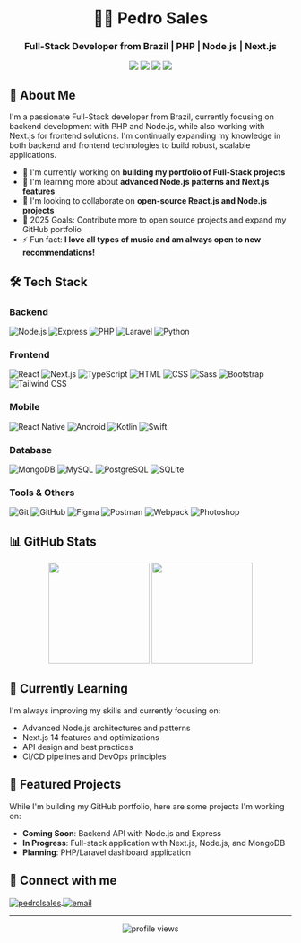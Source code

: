 <h1 align="center">👨‍💻 Pedro Sales</h1>
<h3 align="center">Full-Stack Developer from Brazil | PHP | Node.js | Next.js</h3>

<p align="center">
  <img src="https://img.shields.io/badge/Backend-Node.js-informational?style=flat&logo=node.js&logoColor=white&color=339933"/>
  <img src="https://img.shields.io/badge/Backend-PHP-informational?style=flat&logo=php&logoColor=white&color=777BB4"/>
  <img src="https://img.shields.io/badge/Frontend-Next.js-informational?style=flat&logo=next.js&logoColor=white&color=000000"/>
  <img src="https://img.shields.io/badge/Frontend-React-informational?style=flat&logo=react&logoColor=white&color=61DAFB"/>
</p>

## 🚀 About Me

I'm a passionate Full-Stack developer from Brazil, currently focusing on backend development with PHP and Node.js, while also working with Next.js for frontend solutions. I'm continually expanding my knowledge in both backend and frontend technologies to build robust, scalable applications.

- 🔭 I'm currently working on **building my portfolio of Full-Stack projects**
- 🌱 I'm learning more about **advanced Node.js patterns and Next.js features**
- 👯 I'm looking to collaborate on **open-source React.js and Node.js projects**
- 🎯 2025 Goals: Contribute more to open source projects and expand my GitHub portfolio
- ⚡ Fun fact: **I love all types of music and am always open to new recommendations!**

## 🛠️ Tech Stack

### Backend
![Node.js](https://img.shields.io/badge/-Node.js-05122A?style=flat&logo=node.js)
![Express](https://img.shields.io/badge/-Express-05122A?style=flat&logo=express)
![PHP](https://img.shields.io/badge/-PHP-05122A?style=flat&logo=php)
![Laravel](https://img.shields.io/badge/-Laravel-05122A?style=flat&logo=laravel)
![Python](https://img.shields.io/badge/-Python-05122A?style=flat&logo=python)

### Frontend
![React](https://img.shields.io/badge/-React-05122A?style=flat&logo=react)
![Next.js](https://img.shields.io/badge/-Next.js-05122A?style=flat&logo=next.js)
![TypeScript](https://img.shields.io/badge/-TypeScript-05122A?style=flat&logo=typescript)
![HTML](https://img.shields.io/badge/-HTML-05122A?style=flat&logo=HTML5)
![CSS](https://img.shields.io/badge/-CSS-05122A?style=flat&logo=CSS3&logoColor=1572B6)
![Sass](https://img.shields.io/badge/-Sass-05122A?style=flat&logo=sass)
![Bootstrap](https://img.shields.io/badge/-Bootstrap-05122A?style=flat&logo=bootstrap)
![Tailwind CSS](https://img.shields.io/badge/-Tailwind_CSS-05122A?style=flat&logo=tailwindcss)

### Mobile
![React Native](https://img.shields.io/badge/-React_Native-05122A?style=flat&logo=react)
![Android](https://img.shields.io/badge/-Android-05122A?style=flat&logo=android)
![Kotlin](https://img.shields.io/badge/-Kotlin-05122A?style=flat&logo=kotlin)
![Swift](https://img.shields.io/badge/-Swift-05122A?style=flat&logo=swift)

### Database
![MongoDB](https://img.shields.io/badge/-MongoDB-05122A?style=flat&logo=mongodb)
![MySQL](https://img.shields.io/badge/-MySQL-05122A?style=flat&logo=mysql)
![PostgreSQL](https://img.shields.io/badge/-PostgreSQL-05122A?style=flat&logo=postgresql)
![SQLite](https://img.shields.io/badge/-SQLite-05122A?style=flat&logo=sqlite)

### Tools & Others
![Git](https://img.shields.io/badge/-Git-05122A?style=flat&logo=git)
![GitHub](https://img.shields.io/badge/-GitHub-05122A?style=flat&logo=github)
![Figma](https://img.shields.io/badge/-Figma-05122A?style=flat&logo=figma)
![Postman](https://img.shields.io/badge/-Postman-05122A?style=flat&logo=postman)
![Webpack](https://img.shields.io/badge/-Webpack-05122A?style=flat&logo=webpack)
![Photoshop](https://img.shields.io/badge/-Photoshop-05122A?style=flat&logo=adobephotoshop)

## 📊 GitHub Stats

<div align="center">
  <img height="180em" src="https://github-readme-stats.vercel.app/api?username=pedrolsales&show_icons=true&theme=tokyonight&include_all_commits=true&count_private=true"/>
  <img height="180em" src="https://github-readme-stats.vercel.app/api/top-langs/?username=pedrolsales&layout=compact&langs_count=7&theme=tokyonight"/>
</div>

## 🌱 Currently Learning

I'm always improving my skills and currently focusing on:

- Advanced Node.js architectures and patterns
- Next.js 14 features and optimizations
- API design and best practices
- CI/CD pipelines and DevOps principles

## 💼 Featured Projects

While I'm building my GitHub portfolio, here are some projects I'm working on:

- **Coming Soon**: Backend API with Node.js and Express
- **In Progress**: Full-stack application with Next.js, Node.js, and MongoDB
- **Planning**: PHP/Laravel dashboard application

## 🤝 Connect with me

<p align="left">
  <a href="https://linkedin.com/in/pedrolsales" target="_blank">
    <img align="center" src="https://img.shields.io/badge/LinkedIn-0077B5?style=for-the-badge&logo=linkedin&logoColor=white" alt="pedrolsales"/>
  </a>
  <a href="mailto:pedro11sales14@gmail.com">
    <img align="center" src="https://img.shields.io/badge/Gmail-D14836?style=for-the-badge&logo=gmail&logoColor=white" alt="email"/>
  </a>
</p>

---

<p align="center">
  <img src="https://komarev.com/ghpvc/?username=pedrolsales&label=Profile%20views&color=0e75b6&style=flat" alt="profile views" />
</p>

<!-- You can customize this README further by adding your own projects and achievements as you build your portfolio -->
